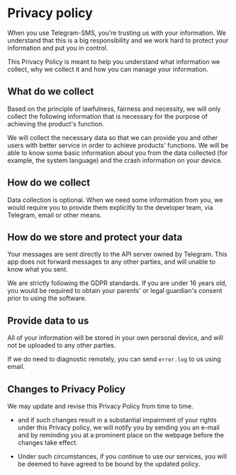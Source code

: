 # Privacy policy

When you use Telegram-SMS, you’re trusting us with your information. We understand that this is a big responsibility and we work hard to protect your information and put you in control.

This Privacy Policy is meant to help you understand what information we collect, why we collect it and how you can manage your information.

## What do we collect

Based on the principle of lawfulness, fairness and necessity, we will only collect the following information that is necessary for the purpose of achieving the product's function.

We will collect the necessary data so that we can provide you and other users with better service in order to achieve products' functions. We will be able to know some basic information about you from the data collected (for example, the system language) and the crash information on your device.

## How do we collect

Data collection is optional. When we need some information from you, we would require you to provide them explicitly to the developer team, via Telegram, email or other means.

## How do we store and protect your data

Your messages are sent directly to the API server owned by Telegram. This app does not forward messages to any other parties, and will unable to know what you sent.

We are strictly following the GDPR standards. If you are under 16 years old, you would be required to obtain your parents' or legal guardian's consent prior to using the software.

## Provide data to us

All of your information will be stored in your own personal device, and will not be uploaded to any other parties.

If we do need to diagnostic remotely, you can send `error.log` to us using email.

## Changes to Privacy Policy

We may update and revise this Privacy Policy from time to time.

- and if such changes result in a substantial impairment of your rights under this Privacy policy, we will notify you by sending you an e-mail and by reminding you at a prominent place on the webpage before the changes take effect.

- Under such circumstances, if you continue to use our services, you will be deemed to have agreed to be bound by the updated policy.
